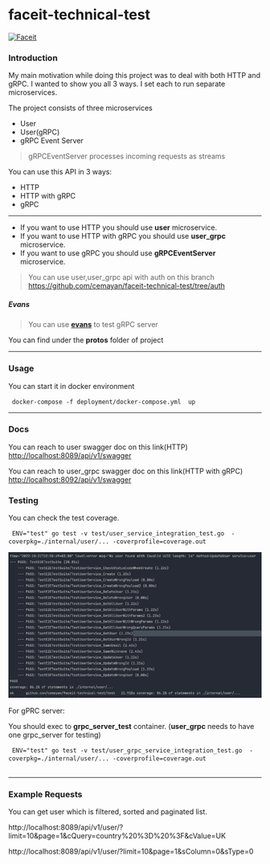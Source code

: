 # faceit-technical-test

[![Faceit](https://github.com/cemayan/faceit-technical-test/actions/workflows/push.yml/badge.svg)](https://github.com/cemayan/faceit-technical-test/actions/workflows/push.yml)

### Introduction

My main motivation while doing this project was to deal with both HTTP and gRPC.
I wanted to show you all 3 ways. I set each to run separate microservices.

The project consists of three microservices
- User
- User(gRPC)
- gRPC Event Server

> gRPCEventServer processes incoming requests as streams


You can use this API in 3 ways:

- HTTP
- HTTP with gRPC
- gRPC
- ---

- If you want to use HTTP you should use **user**  microservice.
- If you want to use HTTP with gRPC you should use **user_grpc**  microservice.
- If you want to use  gRPC you should use **gRPCEventServer** microservice.


> You can use user,user_grpc api with auth on this branch https://github.com/cemayan/faceit-technical-test/tree/auth

##### Evans
> You can use **[evans](https://github.com/ktr0731/evans)** to test gRPC server

You can find under the  **protos** folder of project


--- 

### Usage

You can start it in docker environment

```shell
 docker-compose -f deployment/docker-compose.yml  up
```
---

### Docs

You can reach to user swagger doc on this link(HTTP)
[http://localhost:8089/api/v1/swagger](http://localhost:8089/api/v1/swagger)

You can reach to user_grpc swagger doc on this link(HTTP with gRPC)
[http://localhost:8092/api/v1/swagger](http://localhost:8092/api/v1/swagger)

### Testing

You can check the test coverage.

```shell
 ENV="test" go test -v test/user_service_integration_test.go  -coverpkg=./internal/user/... -coverprofile=coverage.out      
```
![test_coverage](assets/test_coverage.png)


For gPRC server:

You should exec to **grpc_server_test** container. (**user_grpc** needs to have one grpc_server for testing)
```shell
 ENV="test" go test -v test/user_grpc_service_integration_test.go  -coverpkg=./internal/user/... -coverprofile=coverage.out 
 
```

---

### Example Requests

You can get user which is  filtered, sorted and paginated list.

http://localhost:8089/api/v1/user/?limit=10&page=1&cQuery=country%20%3D%20%3F&cValue=UK

http://localhost:8089/api/v1/user/?limit=10&page=1&sColumn=0&sType=0
